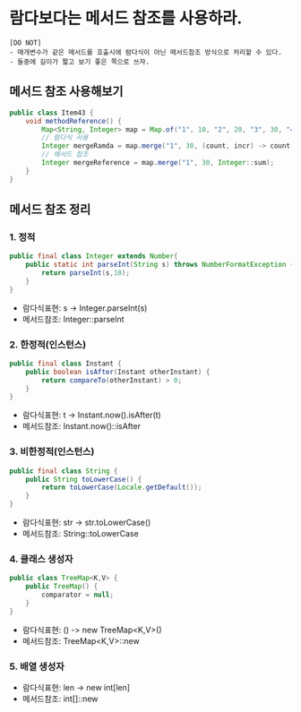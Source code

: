 # 람다보다는 메서드 참조를 사용하라.
```text
[DO NOT]
- 매개변수가 같은 메서드를 호출시에 람다식이 아닌 메서드참조 방식으로 처리할 수 있다.
- 둘중에 길이가 짧고 보기 좋은 쪽으로 쓰자.
```

## 메서드 참조 사용해보기
```java
public class Item43 {
    void methodReference() {
        Map<String, Integer> map = Map.of("1", 10, "2", 20, "3", 30, "4", 40);
        // 람다식 사용
        Integer mergeRamda = map.merge("1", 30, (count, incr) -> count + incr);
        // 메서드 참조
        Integer mergeReference = map.merge("1", 30, Integer::sum); 
    }
}
```

## 메서드 참조 정리 

### 1. 정적
```java
public final class Integer extends Number{
    public static int parseInt(String s) throws NumberFormatException {
        return parseInt(s,10);
    }
}
``` 
- 람다식표현: s -> Integer.parseInt(s)
- 메서드참조: Integer::parseInt

### 2. 한정적(인스턴스)
```java
public final class Instant {
    public boolean isAfter(Instant otherInstant) {
        return compareTo(otherInstant) > 0;
    }
}
```
- 람다식표현: t -> Instant.now().isAfter(t)
- 메서드참조: Instant.now()::isAfter

### 3. 비한정적(인스턴스)
```java
public final class String {
    public String toLowerCase() {
        return toLowerCase(Locale.getDefault());
    }
}
```
- 람다식표현: str -> str.toLowerCase()
- 메서드참조: String::toLowerCase

### 4. 클래스 생성자
```java
public class TreeMap<K,V> {
    public TreeMap() {
        comparator = null;
    }
}
```
- 람다식표현: () -> new TreeMap<K,V>()
- 메서드참조: TreeMap<K,V>::new

### 5. 배열 생성자
- 람다식표현: len -> new int[len]
- 메서드참조: int[]::new
